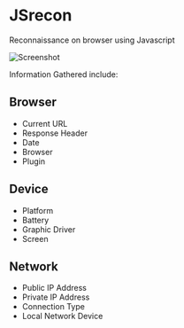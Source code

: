 # JSrecon
Reconnaissance on browser using Javascript 

![Screenshot](https://4.bp.blogspot.com/-vJEyF1EjiQ4/WoaneyRl0SI/AAAAAAAABGg/PP9M-s2NIcUOf1tf3cSGiEQZBKpthT2_wCLcBGAs/s1600/Screen%2BShot%2B2018-02-16%2Bat%2B5.40.35%2BPM.png)

Information Gathered include:

## Browser
* Current URL
* Response Header
* Date
* Browser
* Plugin

## Device
* Platform
* Battery
* Graphic Driver
* Screen

## Network
* Public IP Address
* Private IP Address
* Connection Type
* Local Network Device
